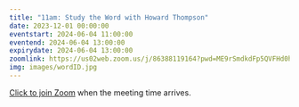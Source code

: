 ```yaml
---
title: "11am: Study the Word with Howard Thompson"
date: 2023-12-01 00:00:00
eventstart: 2024-06-04 11:00:00
eventend: 2024-06-04 13:00:00
expirydate: 2024-06-04 13:00:00
zoomlink: https://us02web.zoom.us/j/86388119164?pwd=ME9rSmdkdFp5QVFHd0hIbDZmNXhRQT09
img: images/wordID.jpg
---
```


[Click to join Zoom](https://us02web.zoom.us/j/86388119164?pwd=ME9rSmdkdFp5QVFHd0hIbDZmNXhRQT09) when the meeting time arrives.